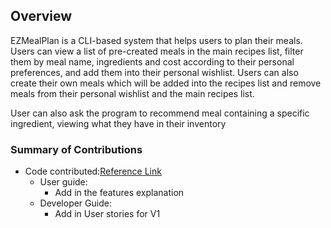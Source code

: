 ## Overview
EZMealPlan is a CLI-based system that helps users to plan their meals. Users can view a list of pre-created meals in the main
recipes list, filter them by meal name, ingredients and cost according to their personal preferences, and add them
into their personal wishlist. Users can also create their own meals which will be added into the recipes list and remove meals from their personal wishlist and the main recipes list.

User can also ask the program to recommend meal containing a specific ingredient, viewing what they have in their inventory
### Summary of Contributions
* Code contributed:[Reference Link](https://nus-cs2113-ay2425s2.github.io/tp-dashboard/?search=&sort=groupTitle&sortWithin=title&timeframe=commit&mergegroup=&groupSelect=groupByRepos&breakdown=true&checkedFileTypes=docs~functional-code~test-code~other&since=2025-02-21&tabOpen=true&tabType=authorship&tabAuthor=Cheng-Zhiyuan&tabRepo=AY2425S2-CS2113-F14-4%2Ftp%5Bmaster%5D&authorshipIsMergeGroup=false&authorshipFileTypes=docs~functional-code~test-code&authorshipIsBinaryFileTypeChecked=false&authorshipIsIgnoredFilesChecked=false)
  * User guide:
    * Add in the features explanation 
  * Developer Guide:
    * Add in User stories for V1
